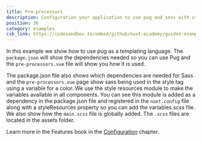 ```yaml
---
title: Pre-processors
description: Configuration your application to use pug and sass with style resources to easily add variables to all components.
position: 36
category: examples
csb_link: https://codesandbox.io/embed/github/nuxt-academy/guides-examples/tree/master/03_features/07_configuration_pre-processors
---
```


In this example we show how to use pug as a templating language. The `package.json` will show the dependencies needed so you can use Pug and the `pre-processors.vue` file will show you how it is used.

The package.json file also shows which dependencies are needed for Sass and the `pre-processors.vue` page show sass being used in the style tag using a variable for a color. We use the style resources module to make the variables available in all components. You can see this module is added as a dependency in the package.json file and registered in the `nuxt.config` file along with a styleResources property so you can add the variables.scss file. We also show how the `main.scss` file is globally added. The `.scss` files are located in the assets folder.

<base-alert type="next">

Learn more in the Features book in the [Configuration](/guides/features/configuration#pre-processors) chapter.

</base-alert>

<code-sandbox :src="csb_link"></code-sandbox>
